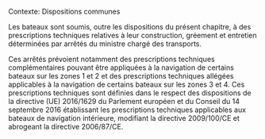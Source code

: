 Contexte: Dispositions communes

Les bateaux sont soumis, outre les dispositions du présent chapitre, à des prescriptions techniques relatives à leur construction, gréement et entretien déterminées par arrêtés du ministre chargé des transports.

Ces arrêtés prévoient notamment des prescriptions techniques complémentaires pouvant être appliquées à la navigation de certains bateaux sur les zones 1 et 2 et des prescriptions techniques allégées applicables à la navigation de certains bateaux sur les zones 3 et 4. Ces prescriptions techniques sont définies dans le respect des dispositions de la directive (UE) 2016/1629 du Parlement européen et du Conseil du 14 septembre 2016 établissant les prescriptions techniques applicables aux bateaux de navigation intérieure, modifiant la directive 2009/100/CE et abrogeant la directive 2006/87/CE.